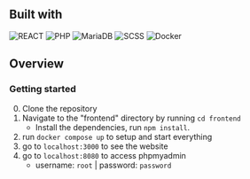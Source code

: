 ## Built with

![REACT](https://img.shields.io/badge/REACT-323330?style=for-the-badge&logo=react)
![PHP](https://img.shields.io/badge/PHP-323330?style=for-the-badge&logo=php)
![MariaDB](https://img.shields.io/badge/MariaDB-323330?style=for-the-badge&logo=mariadb)
![SCSS](https://img.shields.io/badge/SCSS-323330?style=for-the-badge&logo=sass)
![Docker](https://img.shields.io/badge/Docker-323330?style=for-the-badge&logo=docker)

## Overview

### Getting started

0. Clone the repository
1. Navigate to the "frontend" directory by running `cd frontend`
   - Install the dependencies, run `npm install`.
2. run `docker compose up` to setup and start everything
3. go to `localhost:3000` to see the website
4. go to `localhost:8080` to access phpmyadmin
    - username: `root` | password: `password`